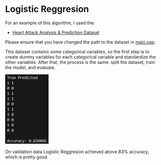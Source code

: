 # Logistic Reggresion
 
For an example of this algorithm, I used the:
- [Heart Attack Analysis & Prediction Dataset](https://www.kaggle.com/datasets/rashikrahmanpritom/heart-attack-analysis-prediction-dataset)

Please ensure that you have changed the path to the dataset in [main.cpp](main.cpp).


This dataset contains some categorical variables, so the first step is to create dummy variables for each categorical variable and standardize the other variables. After that, the process is the same: split the dataset, train the model, and evaluate.


![result](results.png)


On validation data Logistic Reggresion achieved above 83% accuracy, which is pretty good.